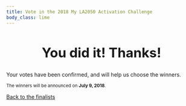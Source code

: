```yaml
---
title: Vote in the 2018 My LA2050 Activation Challenge
body_class: lime
---
```


<div class="introduction" markdown="1">

<h2 style="max-width: none; text-align: center; font-size: 2.5em;">You did it! Thanks!</h2>

Your votes have been confirmed, and will help us choose the winners.

<small>The winners will be announced on <strong>July 9, 2018</strong>.</small>

<p class="action"><a href="/finalists/">Back to the finalists</a></p>

<style>
.promotion {
	display: none;
}
</style>

</div>

